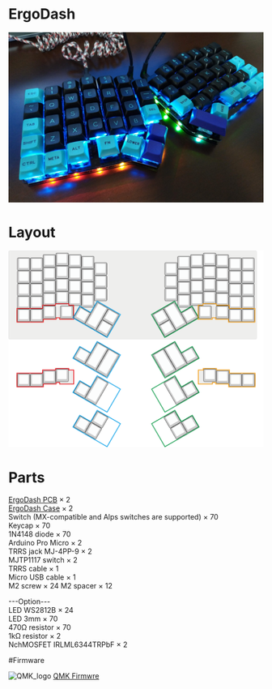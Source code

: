 # ErgoDash

![ErgoDash](https://github.com/omkbd/picture/blob/master/IMG_20180630_1702141.jpg)

# Layout

![layout](https://github.com/omkbd/picture/blob/master/ergodash-layout.png)

# Parts

[ErgoDash PCB](https://github.com/omkbd/ErgoDash/tree/master/PCB)
 × 2  
[ErgoDash Case](https://github.com/omkbd/ErgoDash/tree/master/Case)
 × 2  
Switch (MX-compatible and Alps switches are supported) × 70  
Keycap × 70  
1N4148 diode × 70  
Arduino Pro Micro × 2  
TRRS jack MJ-4PP-9 × 2  
MJTP1117 switch × 2  
TRRS cable × 1  
Micro USB cable × 1  
M2 screw × 24
M2 spacer × 12

---Option---  
LED WS2812B × 24  
LED 3mm × 70  
470Ω resistor × 70  
1kΩ resistor × 2  
NchMOSFET IRLML6344TRPbF × 2  

#Firmware

![QMK_logo](https://qmk.fm/qmk_icon_48.png)
[QMK Firmwre](https://github.com/qmk/qmk_firmware/tree/master/keyboards/ergodash)  
